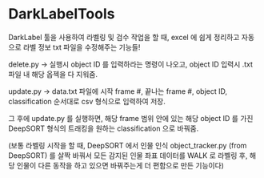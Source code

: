 # DarkLabelTools
DarkLabel 툴을 사용하여 라벨링 및 검수 작업을 할 때, excel 에 쉽게 정리하고 자동으로 라벨 정보 txt 파일을 수정해주는 기능들!

delete.py -> 실행시 object ID 를 입력하라는 명령이 나오고, object ID 입력시 .txt 파일 내 해당 옵젝을 다 지워줌.

update.py -> data.txt 파일에 시작 frame #, 끝나는 frame #, object ID, classification 순서대로 csv 형식으로 입력하여 저장.

그 후에 update.py 를 실행하면, 해당 frame 범위 안에 있는 해당 object ID 를 가진 DeepSORT 형식의 트래킹을 원하는 classification 으로 바꿔줌.

(보통 라벨링 시작을 할 때, DeepSORT 에서 인물 인식 object_tracker.py (from DeepSORT) 를 살짝 바꿔서 모든 감지된 인물 좌표 데이터를 WALK 로 라벨링 후, 
해당 인물이 다른 동작을 하고 있으면 바꿔주는게 더 편함으로 만든 기능이다)
